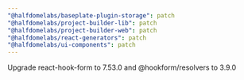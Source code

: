 ```yaml
---
"@halfdomelabs/baseplate-plugin-storage": patch
"@halfdomelabs/project-builder-lib": patch
"@halfdomelabs/project-builder-web": patch
"@halfdomelabs/react-generators": patch
"@halfdomelabs/ui-components": patch
---
```


Upgrade react-hook-form to 7.53.0 and @hookform/resolvers to 3.9.0
